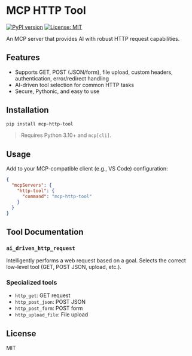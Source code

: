 # MCP HTTP Tool

[![PyPI version](https://badge.fury.io/py/mcp-http-tool.svg?icon=si%3Apython)](https://badge.fury.io/py/mcp-http-tool)
[![License: MIT](https://img.shields.io/badge/License-MIT-yellow.svg)](https://opensource.org/licenses/MIT)

An MCP server that provides AI with robust HTTP request capabilities.

## Features

- Supports GET, POST (JSON/form), file upload, custom headers, authentication, error/redirect handling
- AI-driven tool selection for common HTTP tasks
- Secure, Pythonic, and easy to use

## Installation

```bash
pip install mcp-http-tool
```

> Requires Python 3.10+ and `mcp[cli]`.

## Usage

Add to your MCP-compatible client (e.g., VS Code) configuration:
```json
{
  "mcpServers": {
    "http-tool": {
      "command": "mcp-http-tool"
    }
  }
}
```

## Tool Documentation

### `ai_driven_http_request`

Intelligently performs a web request based on a goal. Selects the correct low-level tool (GET, POST JSON, upload, etc.).

### Specialized tools

- `http_get`: GET request
- `http_post_json`: POST JSON
- `http_post_form`: POST form
- `http_upload_file`: File upload

## License

MIT
